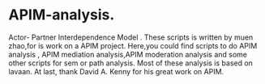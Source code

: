 # APIM-analysis.
Actor- Partner Interdependence Model .
These scripts is written by muen zhao,for is work on a APIM project.
Here,you could find scripts to do APIM analysis , APIM mediation analysis,APIM moderation analysis and some other scripts for sem or path analysis.
Most of these analysis is based on lavaan.
At last, thank David A. Kenny for his great work on APIM.
